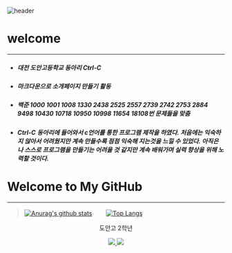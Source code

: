 ![header](https://capsule-render.vercel.app/api?type=waving&color=auto&height=300&section=header&text=Shin%20Da%20Wit&fontSize=90&animation=fadeIn&fontAlignY=38&desc=Hello%20World!&descAlignY=51&descAlign=71)


# welcome
-----
- ##### 대전 도안고등학교 동아리 Ctrl-C
- ##### 마크다운으로 소개페이지 만들기 활동
- ##### 백준 1000 1001 1008 1330 2438 2525 2557 2739 2742 2753 2884 9498 10430 10718 10950 10998 11654 18108번 문제들을 맞춤
- ##### Ctrl-C 동아리에 들어와서 c언어를 통한 프로그램 제작을 하였다. 처음에는 익숙하지 않아서 어려웠지만 계속 만들수록 점점 익숙해 지는것을 느낄 수 있었다. 아직은 나 스스로 프로그램을 만들기는 어려울 것 같지만 계속 배워가며 실력 향상을 위해 노력할 것이다.

# Welcome to My GitHub
-----
> [![Anurag's github stats](https://github-readme-stats.vercel.app/api?username=shinekdnlt&show_icons=true&theme={theme})](https://github.com/shinekdnlt/github-readme-stats) 　　[![Top Langs](https://github-readme-stats.vercel.app/api/top-langs/?username=shinekdnlt)](https://github.com/shinekdnlt/github-readme-stats)


<p align='center'> 도안고 2학년 </p>
<p align='center'>
  <a href="https://github.com/shinekdnlt?tab=repositories">
    <img src="https://img.shields.io/badge/MY%20REPO%20-%23F7DF1E.svg?&style=for-the-badge&&logoColor=white"/>
  </a>
  <a href="https://github.com">
    <img src="https://img.shields.io/badge/HOME%20-%234FC08D.svg?&style=for-the-badge&&logoColor=white"/>
  </a>
</p>

